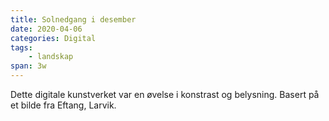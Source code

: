 ```yaml
---
title: Solnedgang i desember
date: 2020-04-06
categories: Digital
tags: 
    - landskap
span: 3w
---
```

Dette digitale kunstverket var en øvelse i konstrast og belysning. Basert på et bilde fra Eftang, Larvik.
